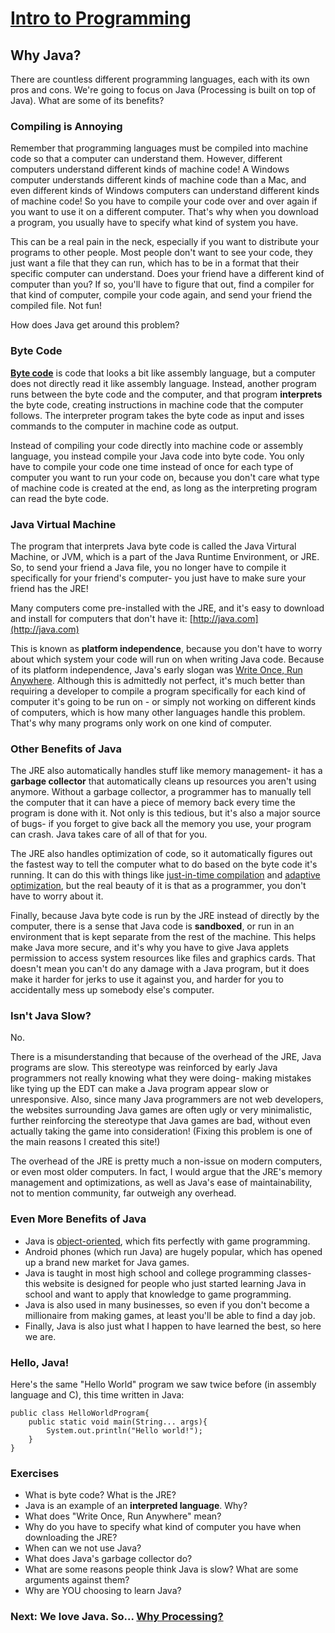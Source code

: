 #  [Intro to Programming](index.jsp)

## Why Java?

There are countless different programming languages, each with its own pros
and cons. We're going to focus on Java (Processing is built on top of Java).
What are some of its benefits?

### Compiling is Annoying

Remember that programming languages must be compiled into machine code so that
a computer can understand them. However, different computers understand
different kinds of machine code! A Windows computer understands different
kinds of machine code than a Mac, and even different kinds of Windows
computers can understand different kinds of machine code! So you have to
compile your code over and over again if you want to use it on a different
computer. That's why when you download a program, you usually have to specify
what kind of system you have.

This can be a real pain in the neck, especially if you want to distribute your
programs to other people. Most people don't want to see your code, they just
want a file that they can run, which has to be in a format that their specific
computer can understand. Does your friend have a different kind of computer
than you? If so, you'll have to figure that out, find a compiler for that kind
of computer, compile your code again, and send your friend the compiled file.
Not fun!

How does Java get around this problem?

### Byte Code

**[Byte code](http://en.wikipedia.org/wiki/Java_bytecode)** is code that looks a bit like assembly language, but a computer does not directly read it like assembly language. Instead, another program runs between the byte code and the computer, and that program **interprets** the byte code, creating instructions in machine code that the computer follows. The interpreter program takes the byte code as input and isses commands to the computer in machine code as output. 

Instead of compiling your code directly into machine code or assembly
language, you instead compile your Java code into byte code. You only have to
compile your code one time instead of once for each type of computer you want
to run your code on, because you don't care what type of machine code is
created at the end, as long as the interpreting program can read the byte
code.

### Java Virtual Machine

The program that interprets Java byte code is called the Java Virtural
Machine, or JVM, which is a part of the Java Runtime Environment, or JRE. So,
to send your friend a Java file, you no longer have to compile it specifically
for your friend's computer- you just have to make sure your friend has the
JRE!

Many computers come pre-installed with the JRE, and it's easy to download and
install for computers that don't have it: [http://java.com](http://java.com)

This is known as **platform independence**, because you don't have to worry
about which system your code will run on when writing Java code. Because of
its platform independence, Java's early slogan was [Write Once, Run
Anywhere](http://en.wikipedia.org/wiki/Write_once,_run_anywhere). Although
this is admittedly not perfect, it's much better than requiring a developer to
compile a program specifically for each kind of computer it's going to be run
on - or simply not working on different kinds of computers, which is how many
other languages handle this problem. That's why many programs only work on one
kind of computer.

### Other Benefits of Java

The JRE also automatically handles stuff like memory management- it has a
**garbage collector** that automatically cleans up resources you aren't using
anymore. Without a garbage collector, a programmer has to manually tell the
computer that it can have a piece of memory back every time the program is
done with it. Not only is this tedious, but it's also a major source of bugs-
if you forget to give back all the memory you use, your program can crash.
Java takes care of all of that for you.

The JRE also handles optimization of code, so it automatically figures out the
fastest way to tell the computer what to do based on the byte code it's
running. It can do this with things like [just-in-time
compilation](http://en.wikipedia.org/wiki/Just-in-time_compilation) and
[adaptive optimization](http://en.wikipedia.org/wiki/Adaptive_optimization),
but the real beauty of it is that as a programmer, you don't have to worry
about it.

Finally, because Java byte code is run by the JRE instead of directly by the
computer, there is a sense that Java code is **sandboxed**, or run in an
environment that is kept separate from the rest of the machine. This helps
make Java more secure, and it's why you have to give Java applets permission
to access system resources like files and graphics cards. That doesn't mean
you can't do any damage with a Java program, but it does make it harder for
jerks to use it against you, and harder for you to accidentally mess up
somebody else's computer.

### Isn't Java Slow?

No.

There is a misunderstanding that because of the overhead of the JRE, Java
programs are slow. This stereotype was reinforced by early Java programmers
not really knowing what they were doing- making mistakes like tying up the EDT
can make a Java program appear slow or unresponsive. Also, since many Java
programmers are not web developers, the websites surrounding Java games are
often ugly or very minimalistic, further reinforcing the stereotype that Java
games are bad, without even actually taking the game into consideration!
(Fixing this problem is one of the main reasons I created this site!)

The overhead of the JRE is pretty much a non-issue on modern computers, or
even most older computers. In fact, I would argue that the JRE's memory
management and optimizations, as well as Java's ease of maintainability, not
to mention community, far outweigh any overhead.

### Even More Benefits of Java

  * Java is [object-oriented](http://en.wikipedia.org/wiki/Object-oriented_programming), which fits perfectly with game programming. 
  * Android phones (which run Java) are hugely popular, which has opened up a brand new market for Java games.
  * Java is taught in most high school and college programming classes- this website is designed for people who just started learning Java in school and want to apply that knowledge to game programming.
  * Java is also used in many businesses, so even if you don't become a millionaire from making games, at least you'll be able to find a day job.
  * Finally, Java is also just what I happen to have learned the best, so here we are.

### Hello, Java!

Here's the same "Hello World" program we saw twice before (in assembly
language and C), this time written in Java:

    
    
    public class HelloWorldProgram{
    	public static void main(String... args){
    		System.out.println("Hello world!"); 
    	} 
    } 

### Exercises

  * What is byte code? What is the JRE?
  * Java is an example of an **interpreted language**. Why? 
  * What does "Write Once, Run Anywhere" mean?
  * Why do you have to specify what kind of computer you have when downloading the JRE?
  * When can we not use Java?
  * What does Java's garbage collector do?
  * What are some reasons people think Java is slow? What are some arguments against them?
  * Why are YOU choosing to learn Java?

###  Next: We love Java. So... [Why Processing?](WhyProcessing.jsp)
